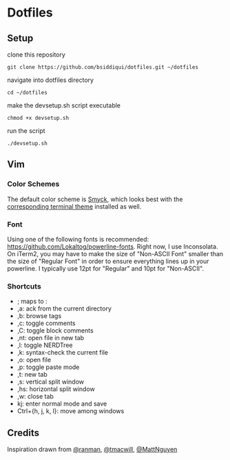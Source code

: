 # Dotfiles

## Setup

clone this repository
```
git clone https://github.com/bsiddiqui/dotfiles.git ~/dotfiles
```
navigate into dotfiles directory
```
cd ~/dotfiles
```
make the devsetup.sh script executable
```
chmod +x devsetup.sh
```
run the script
```
./devsetup.sh
```

## Vim

### Color Schemes

The default color scheme is [Smyck](https://github.com/hukl/Smyck-Color-Scheme/), which looks best with the [corresponding terminal theme](https://github.com/hukl/Smyck-Color-Scheme/) installed as well.

### Font

Using one of the following fonts is recommended: https://github.com/Lokaltog/powerline-fonts. Right now, I use Inconsolata. On iTerm2, you may have to make the size of "Non-ASCII Font" smaller than the size of "Regular Font" in order to ensure everything lines up in your powerline. I typically use 12pt for "Regular" and 10pt for "Non-ASCII".

### Shortcuts

* ; maps to :
* ,a: ack from the current directory
* ,b: browse tags
* ,c: toggle comments
* ,C: toggle block comments
* ,nt: open file in new tab
* ,l: toggle NERDTree
* ,k: syntax-check the current file
* ,o: open file
* ,p: toggle paste mode
* ,t: new tab
* ,s: vertical split window
* ,hs: horizontal split window
* ,w: close tab
* kj: enter normal mode and save
* Ctrl+{h, j, k, l}: move among windows

## Credits

Inspiration drawn from [@ranman](https://github.com/ranman/), [@tmacwill](https://github.com/tmacwill/), [@MattNguyen](https://github.com/MattNguyen/)
